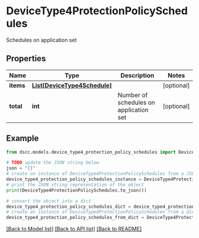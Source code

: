 # DeviceType4ProtectionPolicySchedules

Schedules on application set

## Properties

Name | Type | Description | Notes
------------ | ------------- | ------------- | -------------
**items** | [**List[DeviceType4Schedule]**](DeviceType4Schedule.md) |  | [optional] 
**total** | **int** | Number of schedules on application set | [optional] 

## Example

```python
from dscc.models.device_type4_protection_policy_schedules import DeviceType4ProtectionPolicySchedules

# TODO update the JSON string below
json = "{}"
# create an instance of DeviceType4ProtectionPolicySchedules from a JSON string
device_type4_protection_policy_schedules_instance = DeviceType4ProtectionPolicySchedules.from_json(json)
# print the JSON string representation of the object
print(DeviceType4ProtectionPolicySchedules.to_json())

# convert the object into a dict
device_type4_protection_policy_schedules_dict = device_type4_protection_policy_schedules_instance.to_dict()
# create an instance of DeviceType4ProtectionPolicySchedules from a dict
device_type4_protection_policy_schedules_from_dict = DeviceType4ProtectionPolicySchedules.from_dict(device_type4_protection_policy_schedules_dict)
```
[[Back to Model list]](../README.md#documentation-for-models) [[Back to API list]](../README.md#documentation-for-api-endpoints) [[Back to README]](../README.md)


